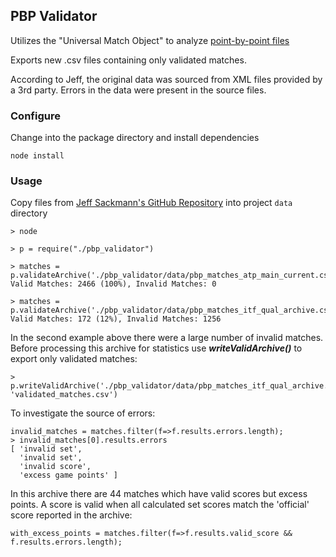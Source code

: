 ## PBP Validator

Utilizes the "Universal Match Object" to analyze [point-by-point files](https://github.com/JeffSackmann/tennis_pointbypoint)

Exports new .csv files containing only validated matches.

According to Jeff, the original data was sourced from XML files provided by a 3rd party.  Errors in the data were present in the source files.

### Configure
Change into the package directory and install dependencies
```
node install
```
### Usage
Copy files from [Jeff Sackmann's GitHub Repository](https://github.com/JeffSackmann/tennis_pointbypoint) into project ```data``` directory

```
> node

> p = require("./pbp_validator")

> matches = p.validateArchive('./pbp_validator/data/pbp_matches_atp_main_current.csv');0
Valid Matches: 2466 (100%), Invalid Matches: 0

> matches = p.validateArchive('./pbp_validator/data/pbp_matches_itf_qual_archive.csv');0
Valid Matches: 172 (12%), Invalid Matches: 1256
```
In the second example above there were a large number of invalid matches.  Before processing this archive for statistics use ***writeValidArchive()*** to export only validated matches:
```
> p.writeValidArchive('./pbp_validator/data/pbp_matches_itf_qual_archive.csv', 'validated_matches.csv')
```
To investigate the source of errors:
```
invalid_matches = matches.filter(f=>f.results.errors.length);
> invalid_matches[0].results.errors
[ 'invalid set',
  'invalid set',
  'invalid score',
  'excess game points' ]
```
In this archive there are 44 matches which have valid scores but excess points. A score is valid when all calculated set scores match the 'official' score reported in the archive:
```
with_excess_points = matches.filter(f=>f.results.valid_score && f.results.errors.length);
```
